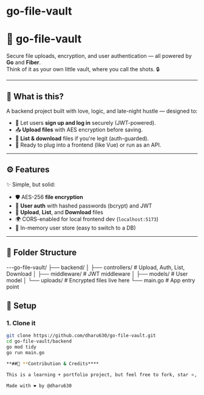 # go-file-vault
# 🔐 go-file-vault

Secure file uploads, encryption, and user authentication — all powered by **Go** and **Fiber**.  
Think of it as your own little vault, where you call the shots. 🔒

---

## 🚀 What is this?

A backend project built with love, logic, and late-night hustle — designed to:

- 🔐 Let users **sign up and log in** securely (JWT-powered).
- 📤 **Upload files** with AES encryption before saving.
- 📁 **List & download** files if you're legit (auth-guarded).
- 💬 Ready to plug into a frontend (like Vue) or run as an API.

---

## ⚙️ Features

✨ Simple, but solid:
- 🛡️ AES-256 **file encryption**
- 👤 **User auth** with hashed passwords (bcrypt) and JWT
- 📁 **Upload**, **List**, and **Download** files
- 🌍 CORS-enabled for local frontend dev (`localhost:5173`)
- 💾 In-memory user store (easy to switch to a DB)

---

## 📁 Folder Structure

---go-file-vault/ 
├── backend/ │ 
├── controllers/ # Upload, Auth, List, Download │ 
├── middleware/ # JWT middleware │ 
├── models/ # User model 
│ └── uploads/ # Encrypted files live here 
└── main.go # App entry point

## 🔧 Setup

### 1. Clone it

```bash
git clone https://github.com/dharu630/go-file-vault.git
cd go-file-vault/backend
go mod tidy
go run main.go

**##🤝 **Contribution & Credits****

This is a learning + portfolio project, but feel free to fork, star ⭐️, and build your own twist on it.

Made with ❤️ by @dharu630
